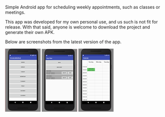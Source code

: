 Simple Android app for scheduling weekly appointments, such as classes or meetings.

This app was developed for my own personal use, and us such is not fit for release. With that said, anyone is welcome to download the project and generate their own APK.

Below are screenshots from the latest version of the app.

![Home screen](https://raw.githubusercontent.com/NikolasUntoten/schedule-my-week/master/images/app1.png)
![Event list screen](https://raw.githubusercontent.com/NikolasUntoten/schedule-my-week/master/images/app2.png)
![Visual Calendar](https://raw.githubusercontent.com/NikolasUntoten/schedule-my-week/master/images/app3.png)
